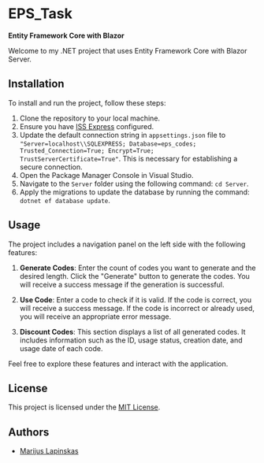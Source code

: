 # EPS_Task

**Entity Framework Core with Blazor**

Welcome to my .NET project that uses Entity Framework Core with Blazor Server.

## Installation

To install and run the project, follow these steps:

1. Clone the repository to your local machine.
2. Ensure you have [ISS Express](https://docs.microsoft.com/en-us/visualstudio/ide/how-to-configure-iis-express-for-project-url) configured.
3. Update the default connection string in `appsettings.json` file to `"Server=localhost\\SQLEXPRESS; Database=eps_codes; Trusted_Connection=True; Encrypt=True; TrustServerCertificate=True"`. This is necessary for establishing a secure connection.
4. Open the Package Manager Console in Visual Studio.
5. Navigate to the `Server` folder using the following command: `cd Server`.
6. Apply the migrations to update the database by running the command: `dotnet ef database update`.

## Usage

The project includes a navigation panel on the left side with the following features:

1. **Generate Codes**: Enter the count of codes you want to generate and the desired length. Click the "Generate" button to generate the codes. You will receive a success message if the generation is successful.

2. **Use Code**: Enter a code to check if it is valid. If the code is correct, you will receive a success message. If the code is incorrect or already used, you will receive an appropriate error message.

3. **Discount Codes**: This section displays a list of all generated codes. It includes information such as the ID, usage status, creation date, and usage date of each code.

Feel free to explore these features and interact with the application.

## License

This project is licensed under the [MIT License](LICENSE).

## Authors

- [Marijus Lapinskas](https://github.com/lapius)